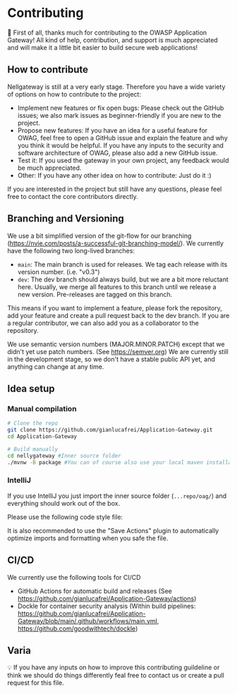 # Contributing

🎉 First of all, thanks much for contributing to the OWASP Application Gateway! All kind of help, contribution, and support is much appreciated and will make it a little bit easier to build secure web applications!

## How to contribute

Nellgateway is still at a very early stage. Therefore you have a wide variety of options on how to contribute to the project:

- Implement new features or fix open bugs: Please check out the GitHub issues; we also mark issues as beginner-friendly if you are new to the project.
- Propose new features: If you have an idea for a useful feature for OWAG, feel free to open a GitHub issue and explain the feature and why you think it would be helpful.  If you have any inputs to the security and software architecture of OWAG, please also add a new GitHub issue.
- Test it: If you used the gateway in your own project, any feedback would be much appreciated.
- Other: If you have any other idea on how to contribute: Just do it :)

If you are interested in the project but still have any questions, please feel free to contact the core contributors directly.

## Branching and Versioning

We use a bit simplified version of the git-flow for our branching (https://nvie.com/posts/a-successful-git-branching-model/). We currently have the following two long-lived branches:

- `main`: The main branch is used for releases. We tag each release with its version number. (i.e. "v0.3")
- `dev`: The dev branch should always build, but we are a bit more reluctant here. Usually, we merge all features to this branch until we release a new version. Pre-releases are tagged on this branch.

This means if you want to implement a feature, please fork the repository, add your feature and create a pull request back to the dev branch. If you are a regular contributor, we can also add you as a collaborator to the repository.

We use semantic version numbers (MAJOR.MINOR.PATCH) except that we didn't yet use patch numbers. (See https://semver.org) We are currently still in the development stage, so we don't have a stable public API yet, and anything can change at any time.

## Idea setup

### Manual compilation

```bash
# Clone the repo
git clone https://github.com/gianlucafrei/Application-Gateway.git
cd Application-Gateway

# Build manually
cd nellygateway #Inner source folder 
./mvnw -B package #You can of course also use your local maven installation instead of the wrapper
```

### IntelliJ

If you use IntelliJ you just import the inner source folder (`...repo/oag/`) and everything should work out of the box.

Please use the following code style file:

It is also recommended to use the "Save Actions" plugin to automatically optimize imports and formatting when you safe the file.

## CI/CD

We currently use the following tools for CI/CD

- GitHub Actions for automatic build and releases (See https://github.com/gianlucafrei/Application-Gateway/actions)
- Dockle for container security analysis (Within build pipelines: https://github.com/gianlucafrei/Application-Gateway/blob/main/.github/workflows/main.yml, https://github.com/goodwithtech/dockle)


## Varia

💡 If you have any inputs on how to improve this contributing guildeline or think we should do things differently feal free to contact us or create a pull request for this file.
